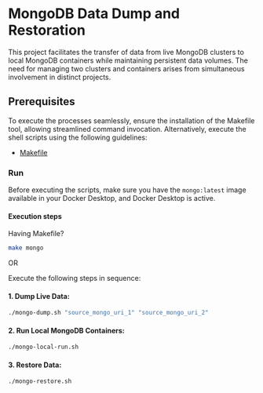 # MongoDB Data Dump and Restoration

This project facilitates the transfer of data from live MongoDB clusters to local MongoDB containers while maintaining persistent data volumes. The need for managing two clusters and containers arises from simultaneous involvement in distinct projects.


## Prerequisites
To execute the processes seamlessly, ensure the installation of the Makefile tool, allowing streamlined command invocation. Alternatively, execute the shell scripts using the following guidelines:

- [Makefile](https://stackoverflow.com/questions/2532234/how-to-run-a-makefile-in-windows)

### Run
Before executing the scripts, make sure you have the `mongo:latest` image available in your Docker Desktop, and Docker Desktop is active.

#### Execution steps


Having Makefile?

```bash
make mongo
```

OR

Execute the following steps in sequence:

#### 1. Dump Live Data: 
```bash
./mongo-dump.sh "source_mongo_uri_1" "source_mongo_uri_2"
```

#### 2. Run Local MongoDB Containers: 
```bash
./mongo-local-run.sh
```

#### 3. Restore Data:  
```bash
./mongo-restore.sh
```
